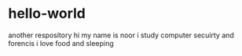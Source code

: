# hello-world
another respository
hi my name is noor
i study computer secuirty and forencis 
i love food and sleeping
